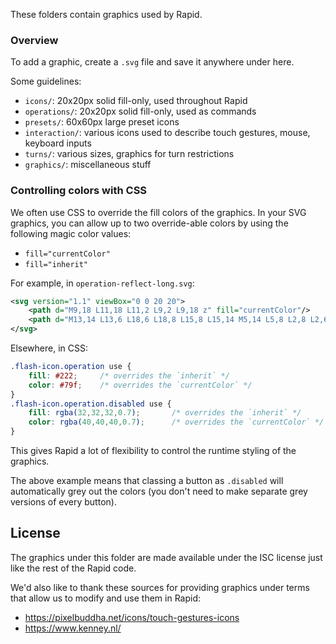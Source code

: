 These folders contain graphics used by Rapid.

### Overview

To add a graphic, create a `.svg` file and save it anywhere under here.

Some guidelines:
* `icons/`:        20x20px solid fill-only, used throughout Rapid
* `operations/`:   20x20px solid fill-only, used as commands
* `presets/`:      60x60px large preset icons
* `interaction/`:  various icons used to describe touch gestures, mouse, keyboard inputs
* `turns/`:        various sizes, graphics for turn restrictions
* `graphics/`:     miscellaneous stuff


### Controlling colors with CSS

We often use CSS to override the fill colors of the graphics.
In your SVG graphics, you can allow up to two override-able colors by using the following magic color values:

* `fill="currentColor"`
* `fill="inherit"`

For example, in `operation-reflect-long.svg`:
```svg
<svg version="1.1" viewBox="0 0 20 20">
    <path d="M9,18 L11,18 L11,2 L9,2 L9,18 z" fill="currentColor"/>
    <path d="M13,14 L13,6 L18,6 L18,8 L15,8 L15,14 M5,14 L5,8 L2,8 L2,6 L7,6 L7,14" fill="inherit"/>
</svg>
```

Elsewhere, in CSS:
```css
.flash-icon.operation use {
    fill: #222;     /* overrides the `inherit` */
    color: #79f;    /* overrides the `currentColor` */
}
.flash-icon.operation.disabled use {
    fill: rgba(32,32,32,0.7);       /* overrides the `inherit` */
    color: rgba(40,40,40,0.7);      /* overrides the `currentColor` */
}
```

This gives Rapid a lot of flexibility to control the runtime styling of the graphics.

The above example means that classing a button as `.disabled` will automatically grey out the colors (you don't need to make separate grey versions of every button).


## License

The graphics under this folder are made available under the ISC license just like the rest of the Rapid code.

We'd also like to thank these sources for providing graphics under terms that allow us to modify and use them in Rapid:
- https://pixelbuddha.net/icons/touch-gestures-icons
- https://www.kenney.nl/
